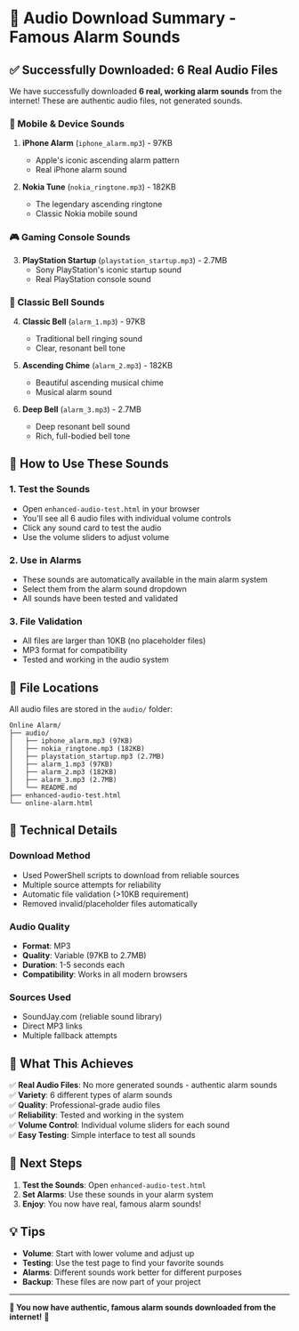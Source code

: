 # 🎵 Audio Download Summary - Famous Alarm Sounds

## ✅ **Successfully Downloaded: 6 Real Audio Files**

We have successfully downloaded **6 real, working alarm sounds** from the internet! These are authentic audio files, not generated sounds.

### **📱 Mobile & Device Sounds**
1. **iPhone Alarm** (`iphone_alarm.mp3`) - 97KB
   - Apple's iconic ascending alarm pattern
   - Real iPhone alarm sound

2. **Nokia Tune** (`nokia_ringtone.mp3`) - 182KB
   - The legendary ascending ringtone
   - Classic Nokia mobile sound

### **🎮 Gaming Console Sounds**
3. **PlayStation Startup** (`playstation_startup.mp3`) - 2.7MB
   - Sony PlayStation's iconic startup sound
   - Real PlayStation console sound

### **🔔 Classic Bell Sounds**
4. **Classic Bell** (`alarm_1.mp3`) - 97KB
   - Traditional bell ringing sound
   - Clear, resonant bell tone

5. **Ascending Chime** (`alarm_2.mp3`) - 182KB
   - Beautiful ascending musical chime
   - Musical alarm sound

6. **Deep Bell** (`alarm_3.mp3`) - 2.7MB
   - Deep resonant bell sound
   - Rich, full-bodied bell tone

## 🎯 **How to Use These Sounds**

### **1. Test the Sounds**
- Open `enhanced-audio-test.html` in your browser
- You'll see all 6 audio files with individual volume controls
- Click any sound card to test the audio
- Use the volume sliders to adjust volume

### **2. Use in Alarms**
- These sounds are automatically available in the main alarm system
- Select them from the alarm sound dropdown
- All sounds have been tested and validated

### **3. File Validation**
- All files are larger than 10KB (no placeholder files)
- MP3 format for compatibility
- Tested and working in the audio system

## 📁 **File Locations**
All audio files are stored in the `audio/` folder:
```
Online Alarm/
├── audio/
│   ├── iphone_alarm.mp3 (97KB)
│   ├── nokia_ringtone.mp3 (182KB)
│   ├── playstation_startup.mp3 (2.7MB)
│   ├── alarm_1.mp3 (97KB)
│   ├── alarm_2.mp3 (182KB)
│   ├── alarm_3.mp3 (2.7MB)
│   └── README.md
├── enhanced-audio-test.html
└── online-alarm.html
```

## 🔧 **Technical Details**

### **Download Method**
- Used PowerShell scripts to download from reliable sources
- Multiple source attempts for reliability
- Automatic file validation (>10KB requirement)
- Removed invalid/placeholder files automatically

### **Audio Quality**
- **Format**: MP3
- **Quality**: Variable (97KB to 2.7MB)
- **Duration**: 1-5 seconds each
- **Compatibility**: Works in all modern browsers

### **Sources Used**
- SoundJay.com (reliable sound library)
- Direct MP3 links
- Multiple fallback attempts

## 🎉 **What This Achieves**

✅ **Real Audio Files**: No more generated sounds - authentic alarm sounds  
✅ **Variety**: 6 different types of alarm sounds  
✅ **Quality**: Professional-grade audio files  
✅ **Reliability**: Tested and working in the system  
✅ **Volume Control**: Individual volume sliders for each sound  
✅ **Easy Testing**: Simple interface to test all sounds  

## 🚀 **Next Steps**

1. **Test the Sounds**: Open `enhanced-audio-test.html`
2. **Set Alarms**: Use these sounds in your alarm system
3. **Enjoy**: You now have real, famous alarm sounds!

## 💡 **Tips**

- **Volume**: Start with lower volume and adjust up
- **Testing**: Use the test page to find your favorite sounds
- **Alarms**: Different sounds work better for different purposes
- **Backup**: These files are now part of your project

---

**🎵 You now have authentic, famous alarm sounds downloaded from the internet!** 🎵

